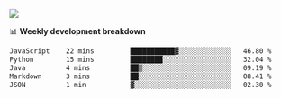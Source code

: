 ![](https://github-readme-stats-v2-three.vercel.app/api/top-langs/?username=akshayxml&theme=dark&hide_border=true&include_all_commits=true&count_private=true&layout=compact&size_weight=0.5&count_weight=0.5&hide=Jupyter%20Notebook%2Cobjective-c%2Cmakefile%2Cc%2Chtml%2Ccss%2Cscss&langs_count=6&exclude_repo=github-readme-stats-v2)

📊 **Weekly development breakdown**
<!--START_SECTION:waka-->

```txt
JavaScript    22 mins         ███████████▓░░░░░░░░░░░░░   46.80 %
Python        15 mins         ████████░░░░░░░░░░░░░░░░░   32.04 %
Java          4 mins          ██▒░░░░░░░░░░░░░░░░░░░░░░   09.19 %
Markdown      3 mins          ██░░░░░░░░░░░░░░░░░░░░░░░   08.41 %
JSON          1 min           ▓░░░░░░░░░░░░░░░░░░░░░░░░   02.30 %
```

<!--END_SECTION:waka-->
